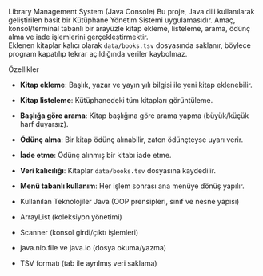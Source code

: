 Library Management System (Java Console) 
Bu proje, Java dili kullanılarak geliştirilen basit bir Kütüphane Yönetim Sistemi uygulamasıdır. 
Amaç, konsol/terminal tabanlı bir arayüzle kitap ekleme, listeleme, arama, ödünç alma ve iade işlemlerini gerçekleştirmektir.  
Eklenen kitaplar kalıcı olarak `data/books.tsv` dosyasında saklanır, böylece program kapatılıp tekrar açıldığında veriler kaybolmaz. 

Özellikler  
- **Kitap ekleme**: Başlık, yazar ve yayın yılı bilgisi ile yeni kitap eklenebilir.
- **Kitap listeleme**: Kütüphanedeki tüm kitapları görüntüleme.
- **Başlığa göre arama**: Kitap başlığına göre arama yapma (büyük/küçük harf duyarsız).
- **Ödünç alma**: Bir kitap ödünç alınabilir, zaten ödünçteyse uyarı verir.
- **İade etme**: Ödünç alınmış bir kitabı iade etme.
- **Veri kalıcılığı**: Kitaplar `data/books.tsv` dosyasına kaydedilir.
- **Menü tabanlı kullanım**: Her işlem sonrası ana menüye dönüş yapılır.  

-   Kullanılan Teknolojiler Java (OOP prensipleri, sınıf ve nesne yapısı)
-   ArrayList (koleksiyon yönetimi)
-   Scanner (konsol girdi/çıktı işlemleri)
-   java.nio.file ve java.io (dosya okuma/yazma)
-   TSV formatı (tab ile ayrılmış veri saklama) 
